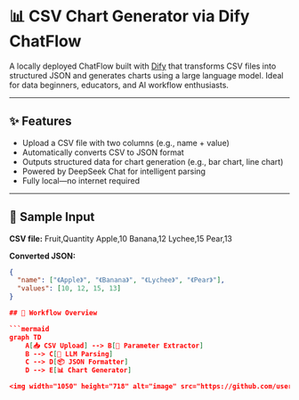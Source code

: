 # 📊 CSV Chart Generator via Dify ChatFlow

A locally deployed ChatFlow built with [Dify](https://dify.ai/) that transforms CSV files into structured JSON and generates charts using a large language model. Ideal for data beginners, educators, and AI workflow enthusiasts.

---

## ✨ Features

- Upload a CSV file with two columns (e.g., name + value)
- Automatically converts CSV to JSON format
- Outputs structured data for chart generation (e.g., bar chart, line chart)
- Powered by DeepSeek Chat for intelligent parsing
- Fully local—no internet required

---

## 📁 Sample Input

**CSV file:**
Fruit,Quantity Apple,10 Banana,12 Lychee,15 Pear,13


**Converted JSON:**
```json
{
  "name": ["《Apple》", "《Banana》", "《Lychee》", "《Pear》"],
  "values": [10, 12, 15, 13]
}

## 🧠 Workflow Overview

```mermaid
graph TD
    A[📥 CSV Upload] --> B[🧠 Parameter Extractor]
    B --> C[🧾 LLM Parsing]
    C --> D[📦 JSON Formatter]
    D --> E[📊 Chart Generator]

<img width="1050" height="718" alt="image" src="https://github.com/user-attachments/assets/10063c0c-b37b-4106-9d3d-11f7438de778" />
